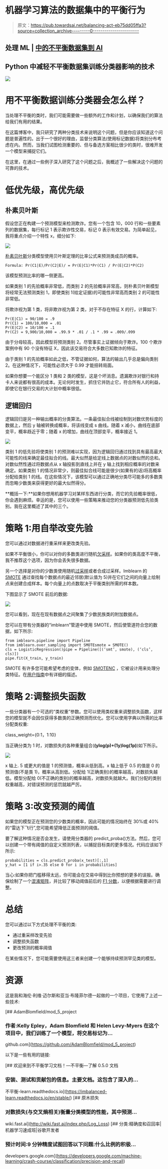 # 机器学习算法的数据集中的平衡行为

> 原文：<https://pub.towardsai.net/balancing-act-eb75dd05ffa3?source=collection_archive---------0----------------------->

## 处理 ML | [中的不平衡数据集到 AI](https://towardsai.net/)

## Python 中减轻不平衡数据集训练分类器影响的技术

![](img/f9f29c8f0fa96365e791662407223d16.png)

# 用不平衡数据训练分类器会怎么样？

当处理不平衡的类时，我们可能需要做一些额外的工作和计划，以确保我们的算法给我们有用的结果。

在这篇博客中，我只研究了两种分类技术来说明这个问题，但是你应该知道这个问题是普遍性的。出于一个很好的理由，监督分类算法(使用标记数据)将类别分布考虑在内。然而，当我们试图检测重要的、但与备选方案相比很少的类时，很难开发一个模型来捕捉它们。

在这里，在通过一些例子深入研究了这个问题之后，我概述了一些解决这个问题的可靠的技术。

# 低优先级，高优先级

## 朴素贝叶斯

假设您正在构建一个预测模型来检测欺诈。您有一个包含 10，000 行和一些要素列的数据集，每行标记 1 表示欺诈性交易，标记 0 表示有效交易。为简单起见，我将重点介绍一个特性 x，细分如下:

![](img/83c889cbf4fbb90cc9a815a41d9320ca.png)

[朴素贝叶斯](https://towardsdatascience.com/naive-bayes-document-classification-in-python-e33ff50f937e)分类模型使用贝叶斯定理的比率公式来预测类成员的概率。

```
Formula: Pr(C1|E)/Pr(C2|E)/ = Pr(E|C1)*Pr(C1) / Pr(E|C2)*P(C2)
```

该模型预测比率的哪一侧更高。

如果类别 1 的先验概率非常低，而类别 2 的先验概率非常高，则朴素贝叶斯模型将经常无法预测类别 1，即使类别 1(给定证据)的可能性非常高而类别 2 的可能性非常低。

将欺诈视为第 1 类，将非欺诈视为第 2 类，对于不存在特征 X 的行，计算如下:

```
Pr(E|C1) = 90/100 = .9
Pr(C1) = 100/10,000 = .01
Pr(E|C2) = 10/100 = .1
Pr(C2) = 9,900/10,000 = .99.9 * .01 / .1 * .99 = .009/.099
```

由于分母较高，因此模型将预测类别 2。尽管事实上证据倾向于欺诈。100 个欺诈案例中有 90 个没有特征 X，因此该交易符合大多数已知欺诈的特征。

由于类别 1 的先验概率如此之低，不管证据如何，算法的输出几乎总是偏向类别 2。在这种情况下，可能性必须大于 0.99 才能扭转局面。

如果你想要一个能区分 1 类和 2 类的模型，这是个坏消息。遗漏欺诈对银行和持卡人来说都有很高的成本。无论何时发生，抓住它并防止它，符合所有人的利益，即使它在银行交易的大计划中概率很低。

## 逻辑回归

逻辑回归是另一种输出概率的分类算法。一条最佳拟合线被绘制到对数优势标度的数据上，然后 y 轴被转换成概率，将该线变成 s 曲线。随着 x 减小，曲线在底部变平，概率趋近于零；随着 x 的增加，曲线在顶部变平，概率接近 1。

![](img/04f735d163aca96e827a33ec8e958fe6.png)

类别 1 的低先验将使类别 1 的预测难以实现，因为逻辑回归通过找到具有最高最大可能性的线来确定最佳拟合的线。最大似然是给定线上数据点的对数似然的总和。对数似然性通过将数据点从 x 轴投影到直线上并在 y 轴上找到相应概率的对数来确定。如果类别 1 的情况非常少，则最佳拟合线可能是很少(如果有的话)将高概率分配给类别 1 的线。在这些情况下，该模型可以通过正确地分类尽可能多的多数类而忽略少数类来获得更好的最大似然得分。

**概括一下:**如果你想用机器学习对某样东西进行分类，而它的先验概率很低，你会遇到麻烦。幸运的是，您可以使用一些策略来推动您的分类器预测低先验类别。我在这里概述了其中的三个。

# 策略 1:用自举改变先验

您可以通过对数据进行重采样来更改类先验。

如果不平衡很小，你可以对你的多数类进行随机[欠采样](https://imbalanced-learn.readthedocs.io/en/stable/generated/imblearn.under_sampling.RandomUnderSampler.html#imblearn.under_sampling.RandomUnderSampler)。如果你的类高度不平衡，我不推荐这个选项，因为你会丢失很多数据。

另一个选择是对你的少数类使用随机[过采样](https://imbalanced-learn.readthedocs.io/en/stable/generated/imblearn.over_sampling.RandomOverSampler.html#imblearn.over_sampling.RandomOverSampler)或者合成过采样。Imblearn 的 [SMOTE](https://imbalanced-learn.readthedocs.io/en/stable/generated/imblearn.over_sampling.SMOTE.html#imblearn.over_sampling.SMOTE) 通过查找每个数据点的最近邻居(默认值为 5)并在它们之间的向量上绘制点来创建合成样本。每个向量上的点数取决于平衡类别所需的样本数。

下图显示了 SMOTE 前后的数据:

![](img/d772b7056a0488a92f0dfb8ef2727ee4.png)

您可以看到，现在在现有数据点之间聚集了少数民族类的附加数据点。

您可以在带有分类器的“imblearn”管道中使用 SMOTE，然后使管道符合您的数据，如下所示:

```
from imblearn.pipeline import Pipeline
from imblearn.over_sampling import SMOTEsmote = SMOTE()
cls = LogisticRegression()pipe = Pipeline([(‘smt’, smote), (‘cls’, cls)])
pipe.fit(X_train, y_train)
```

SMOTE 有许多您可能希望考虑的变体，例如 [SMOTENC](https://imbalanced-learn.readthedocs.io/en/stable/generated/imblearn.over_sampling.SMOTENC.html) ，它被设计用来处理分类特征。在[用户指南](https://imbalanced-learn.readthedocs.io/en/stable/over_sampling.html)中有详细的描述。

# 策略 2:调整损失函数

一些分类器有一个可选的“类权重”参数。您可以使用类权重来调整损失函数，这样您的模型就不会因仅获得多数类的正确预测而优化。您可以使用字典以所需的比率分配类权重:

class_weight={0:1，1:10}

当正确分类为 1 时，对数损失的各种重量组合(**(ylog(p)+(1y)log(1p)**)如下所示。

![](img/5650eb1059277782db1cd8d6d7d8c238.png)

x 轴上. 5 或更大的值是 1 的预测值，概率从低到高。x 轴上低于 0.5 的值是 0 的预测值(不是类 1)，概率从高到低。分配给 1(正确类别)的概率越高，对数损失越低。模型分配给 0(不正确的类别)的概率越高，对数损失就越大。我们分配的类别权重越高，对错误预测的惩罚就越严厉。

# 策略 3:改变预测的阈值

如果您的模型正在预测您的少数类的概率，因此可能的情况始终在 30%或 40%的“雷达下飞行”,您可能希望降低正面预测的阈值。

要了解这种情况是否会发生，请使用分类器的 predict_proba()方法。然后，您可以创建一个带有阈值的自定义预测列表，以捕捉目标类的更多情况。代码应该如下所示:

```
probabilities = cls.predict_proba(x_test)[:,1]
y_hat = [1 if i>.35 else 0 for i in probabilities]
```

当心:如果你把门槛移得太远，你可能会在交易中得到比你预想的更多的误报。确保绘制了一个[混淆矩阵](https://scikit-learn.org/stable/modules/generated/sklearn.metrics.confusion_matrix.html)，并比较了移动阈值前后的 [F1 分数](https://scikit-learn.org/stable/modules/generated/sklearn.metrics.f1_score.html)，以便根据需要进行调整。

# 总结

您可以通过以下方式处理不平衡的类:

*   通过重采样改变先验
*   调整损失函数
*   更改预测的概率阈值

在某些情况下，您可能需要使用这三者来创建一个能够持续预测罕见类的模型。

# **资源**

这是我和海伦·利维·迈尔斯和亚当·布隆菲尔德一起做的一个项目，它使用了上述一些技术:

[](https://github.com/AdamBlomfield/mod_5_project) [## AdamBlomfield/mod_5_project

### 作者:Kelly Epley，Adam Blomfield 和 Helen Levy-Myers 在这个项目中，我们训练了一个模型，将交易标记为…

github.com](https://github.com/AdamBlomfield/mod_5_project) 

以下是一些有用的链接:

 [## 欢迎来到不平衡学习文档！—不平衡—了解 0.5.0 文档

### 安装、测试和贡献包的信息。主要文档。这包含了深入的…

不平衡-learn.readthedocs.io](https://imbalanced-learn.readthedocs.io/en/stable/)  [## 原木损失

### 对数损失(与交叉熵相关)衡量分类模型的性能，其中预测…

wiki.fast.ai](http://wiki.fast.ai/index.php/Log_Loss) [](https://developers.google.com/machine-learning/crash-course/classification/precision-and-recall) [## 分类:精确度和召回率|机器学习速成班|谷歌开发者

### 预计时间:9 分钟精度试图回答以下问题:什么比例的积极…

developers.google.com](https://developers.google.com/machine-learning/crash-course/classification/precision-and-recall)